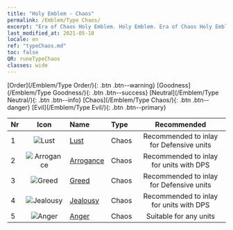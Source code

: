 ```yaml
---
title: "Holy Emblem - Chaos"
permalink: /Emblem/Type Chaos/
excerpt: "Era of Chaos Holy Emblem. Holy Emblem. Era of Chaos Holy Emblem Chaos. Era of Chaos Chaos"
last_modified_at: 2021-05-18
locale: en
ref: "typeChaos.md"
toc: false
QR: runeTypeChaos
classes: wide
---
```


  [Order](/Emblem/Type Order/){: .btn .btn--warning}   [Goodness](/Emblem/Type Goodness/){: .btn .btn--success}   [Neutral](/Emblem/Type Neutral/){: .btn .btn--info}   [Chaos](/Emblem/Type Chaos/){: .btn .btn--danger}   [Evil](/Emblem/Type Evil/){: .btn .btn--primary} 

  |  Nr  | Icon |             Name            |    Type    |   Recommended   |
  |:-----|:--:|:----------------------------|:-----------|:---------------:|
  | 1 | ![Lust](/images/r/rune_icon_405.png) | [Lust](/Emblem/Lust/) | Chaos | Recommended to inlay for Defensive units | 
  | 2 | ![Arrogance](/images/r/rune_icon_402.png) | [Arrogance](/Emblem/Arrogance/) | Chaos | Recommended to inlay for units with DPS | 
  | 3 | ![Greed](/images/r/rune_icon_404.png) | [Greed](/Emblem/Greed/) | Chaos | Recommended to inlay for Defensive units | 
  | 4 | ![Jealousy](/images/r/rune_icon_401.png) | [Jealousy](/Emblem/Jealousy/) | Chaos | Recommended to inlay for units with DPS | 
  | 5 | ![Anger](/images/r/rune_icon_403.png) | [Anger](/Emblem/Anger/) | Chaos | Suitable for any units | 
